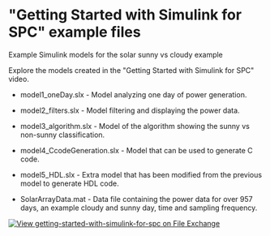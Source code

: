 # "Getting Started with Simulink for SPC" example files
Example Simulink models for the solar sunny vs cloudy example

Explore the models created in the "Getting Started with Simulink for SPC" video.

* model1_oneDay.slx - Model analyzing one day of power generation.

* model2_filters.slx - Model filtering and displaying the power data.

* model3_algorithm.slx - Model of the algorithm showing the sunny vs non-sunny classification.

* model4_CcodeGeneration.slx - Model that can be used to generate C code.

* model5_HDL.slx - Extra model that has been modified from the previous model to generate HDL code.

* SolarArrayData.mat - Data file containing the power data for over 957 days, an example cloudy and sunny day, time and sampling frequency. 

[![View getting-started-with-simulink-for-spc on File Exchange](https://www.mathworks.com/matlabcentral/images/matlab-file-exchange.svg)](https://www.mathworks.com/matlabcentral/fileexchange/74925-getting-started-with-simulink-for-spc)
